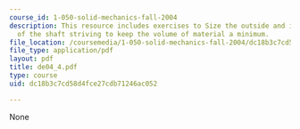 ```yaml
---
course_id: 1-050-solid-mechanics-fall-2004
description: This resource includes exercises to Size the outside and inside diameters
  of the shaft striving to keep the volume of material a minimum.
file_location: /coursemedia/1-050-solid-mechanics-fall-2004/dc18b3c7cd58d4fce27cdb71246ac052_de04_4.pdf
file_type: application/pdf
layout: pdf
title: de04_4.pdf
type: course
uid: dc18b3c7cd58d4fce27cdb71246ac052

---
```

None